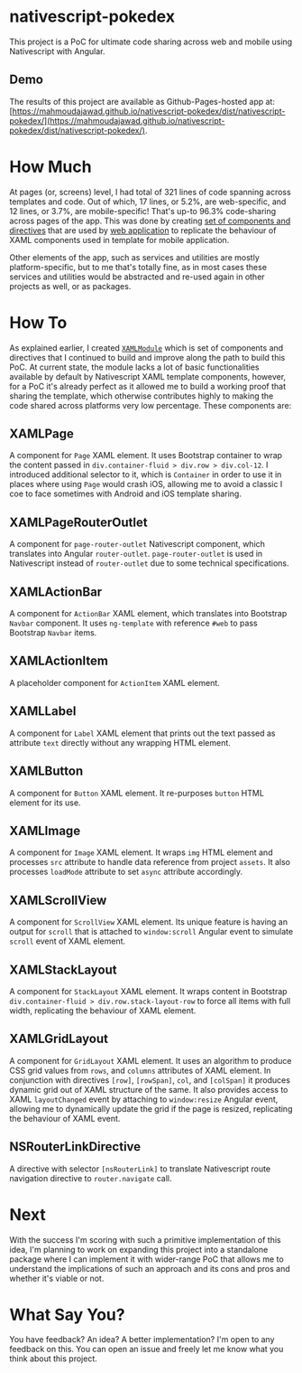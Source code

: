 # nativescript-pokedex

This project is a PoC for ultimate code sharing across web and mobile using Nativescript with Angular.

## Demo
The results of this project are available as Github-Pages-hosted app at: [https://mahmoudajawad.github.io/nativescript-pokedex/dist/nativescript-pokedex/](https://mahmoudajawad.github.io/nativescript-pokedex/dist/nativescript-pokedex/).

# How Much
At pages (or, screens) level, I had total of 321 lines of code spanning across templates and code. Out of which, 17 lines, or 5.2%, are web-specific, and 12 lines, or 3.7%, are mobile-specific! That's up-to 96.3% code-sharing across pages of the app. This was done by creating [set of components and directives](https://github.com/mahmoudajawad/nativescript-pokedex/tree/master/src/app/utils/xaml) that are used by [web application](https://github.com/mahmoudajawad/nativescript-pokedex/blob/master/src/app/app.module.ts) to replicate the behaviour of XAML components used in template for mobile application.

Other elements of the app, such as services and utilities are mostly platform-specific, but to me that's totally fine, as in most cases these services and utilities would be abstracted and re-used again in other projects as well, or as packages.

# How To
As explained earlier, I created [`XAMLModule`](https://github.com/mahmoudajawad/nativescript-pokedex/tree/master/src/app/utils/xaml) which is set of components and directives that I continued to build and improve along the path to build this PoC. At current state, the module lacks a lot of basic functionalities available by default by Nativescript XAML template components, however, for a PoC it's already perfect as it allowed me to build a working proof that sharing the template, which otherwise contributes highly to making the code shared across platforms very low percentage. These components are:

## XAMLPage
A component for `Page` XAML element. It uses Bootstrap container to wrap the content passed in `div.container-fluid > div.row > div.col-12`. I introduced additional selector to it, which is `Container` in order to use it in places where using `Page` would crash iOS, allowing me to avoid a classic I coe to face sometimes with Android and iOS template sharing.

## XAMLPageRouterOutlet
A component for `page-router-outlet` Nativescript component, which translates into Angular `router-outlet`. `page-router-outlet` is used in Nativescript instead of `router-outlet` due to some technical specifications.

## XAMLActionBar
A component for `ActionBar` XAML element, which translates into Bootstrap `Navbar` component. It uses `ng-template` with reference `#web` to pass Bootstrap `Navbar` items.

## XAMLActionItem
A placeholder component for `ActionItem` XAML element.

## XAMLLabel
A component for `Label` XAML element that prints out the text passed as attribute `text` directly without any wrapping HTML element.

## XAMLButton
A component for `Button` XAML element. It re-purposes `button` HTML element for its use.

## XAMLImage
A component for `Image` XAML element. It wraps `img` HTML element and processes `src` attribute to handle data reference from project `assets`. It also processes `loadMode` attribute to set `async` attribute accordingly.

## XAMLScrollView
A component for `ScrollView` XAML element. Its unique feature is having an output for `scroll` that is attached to `window:scroll` Angular event to simulate `scroll` event of XAML element.

## XAMLStackLayout
A component for `StackLayout` XAML element. It wraps content in Bootstrap `div.container-fluid > div.row.stack-layout-row` to force all items with full width, replicating the behaviour of XAML element.

## XAMLGridLayout
A component for `GridLayout` XAML element. It uses an algorithm to produce CSS grid values from `rows`, and `columns` attributes of XAML element. In conjunction with directives `[row]`, `[rowSpan]`, `col`, and `[colSpan]` it produces dynamic grid out of XAML structure of the same. It also provides access to XAML `layoutChanged` event by attaching to `window:resize` Angular event, allowing me to dynamically update the grid if the page is resized, replicating the behaviour of XAML event.

## NSRouterLinkDirective
A directive with selector `[nsRouterLink]` to translate Nativescript route navigation directive to `router.navigate` call.

# Next
With the success I'm scoring with such a primitive implementation of this idea, I'm planning to work on expanding this project into a standalone package where I can implement it with wider-range PoC that allows me to understand the implications of such an approach and its cons and pros and whether it's viable or not.

# What Say You?
You have feedback? An idea? A better implementation? I'm open to any feedback on this. You can open an issue and freely let me know what you think about this project.